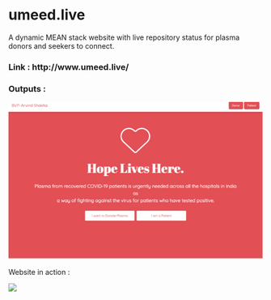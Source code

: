 # umeed.live
A dynamic MEAN stack website with live repository status for plasma donors and seekers to connect. 

<h3><b>Link : http://www.umeed.live/ </b></h3>

<h3><b>Outputs :</b></h3> 

![](1.png)

Website in action : 

![](2.gif)
